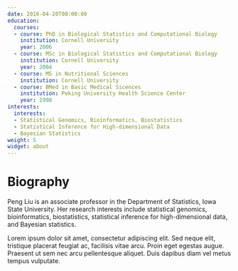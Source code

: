 ```yaml
---
date: 2016-04-20T00:00:00
education:
  courses:
  - course: PhD in Biological Statistics and Computational Biology
    institution: Cornell University
    year: 2006
  - course: MSc in Biological Statistics and Computational Biology
    institution: Cornell University
    year: 2004
  - course: MS in Nutritional Sciences
    institution: Cornell University
  - course: BMed in Basic Medical Sicences
    institution: Peking University Health Science Center
    year: 1998
interests:
  interests:
  - Statistical Genomics, Bioinformatics, Biostatistics
  - Statistical Inference for High-dimensional Data
  - Bayesian Statistics
weight: 5
widget: about
---
```


# Biography

Peng Liu is an associate professor in the Department of Statistics, Iowa State University. Her research interests include statistical genomics, bioinformatics, biostatistics, statistical inference for high-dimensional data, and Bayesian statistics.

Lorem ipsum dolor sit amet, consectetur adipiscing elit. Sed neque elit, tristique placerat feugiat ac, facilisis vitae arcu. Proin eget egestas augue. Praesent ut sem nec arcu pellentesque aliquet. Duis dapibus diam vel metus tempus vulputate. 
